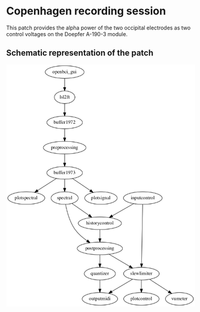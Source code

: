 # Copenhagen recording session

This patch provides the alpha power of the two occipital electrodes as two control
voltages on the Doepfer A-190-3 module.

## Schematic representation of the patch

![flowchart](patch.png)
